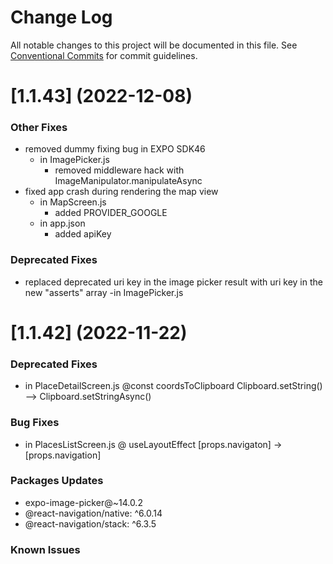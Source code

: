 # Change Log

All notable changes to this project will be documented in this file.
See [Conventional Commits](https://conventionalcommits.org) for commit guidelines.

# [1.1.43] (2022-12-08)

### Other Fixes
* removed dummy fixing bug in EXPO SDK46
    - in ImagePicker.js
        - removed middleware hack with ImageManipulator.manipulateAsync
* fixed app crash during rendering the map view
    - in MapScreen.js
        - added PROVIDER_GOOGLE
    - in  app.json
        - added  apiKey

### Deprecated Fixes
* replaced deprecated uri key in the image picker result with uri key in the new "asserts" array
    -in ImagePicker.js

# [1.1.42] (2022-11-22)

### Deprecated Fixes
* in  PlaceDetailScreen.js @const coordsToClipboard
Clipboard.setString() --> Clipboard.setStringAsync()

### Bug Fixes

* in  PlacesListScreen.js @ useLayoutEffect
[props.navigaton] -> [props.navigation]


### Packages Updates
* expo-image-picker@~14.0.2
* @react-navigation/native: ^6.0.14
* @react-navigation/stack: ^6.3.5

### Known Issues 
